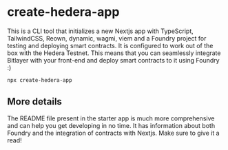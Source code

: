 # create-hedera-app

This is a CLI tool that initializes a new Nextjs app with TypeScript, TailwindCSS, Reown, dynamic, wagmi, viem and a Foundry project for testing and deploying smart contracts. It is configured to work out of the box with the Hedera Testnet. This means that you can seamlessly integrate Bitlayer with your front-end and deploy smart contracts to it using Foundry :&#41;

```bash
npx create-hedera-app
```

## More details
The README file present in the starter app is much more comprehensive and can help you get developing in no time. It has information about both Foundry and the integration of contracts with Nextjs. Make sure to give it a read!
